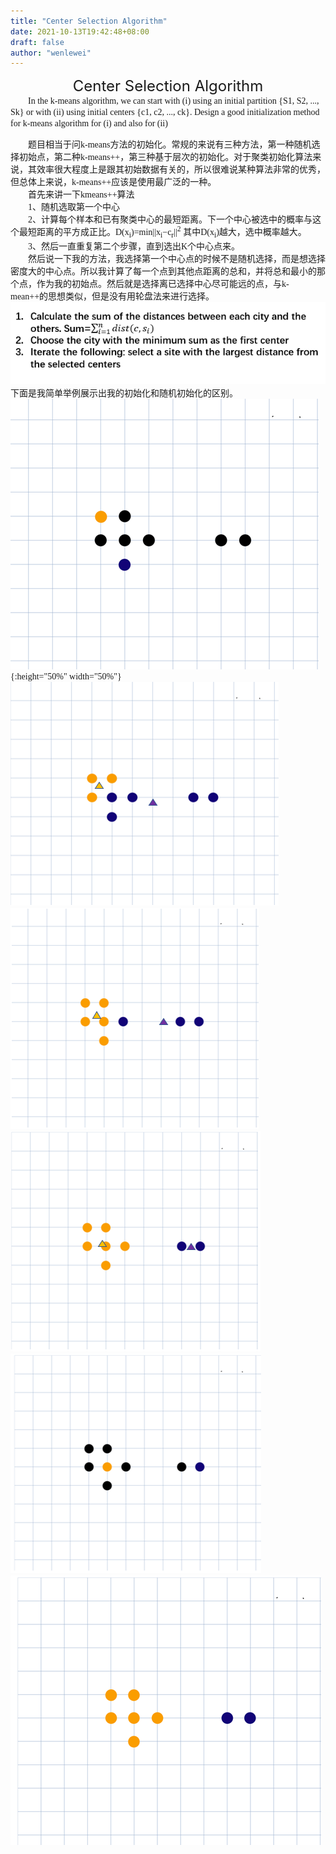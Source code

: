 ```yaml
---
title: "Center Selection Algorithm"
date: 2021-10-13T19:42:48+08:00
draft: false
author: "wenlewei"
---
```

<center><font size =5>Center Selection Algorithm</font></center>
<font face="黑体">&emsp;&emsp;In the k-means algorithm, we can start with (i) using an initial partition {S1, S2, ..., Sk} or with (ii) using initial centers {c1, c2, ..., ck}. Design a good initialization method for k-means algorithm for (i) and also for (ii)
 
</font>
<font face="黑体"> 

 &emsp;&emsp;题目相当于问k-means方法的初始化。常规的来说有三种方法，第一种随机选择初始点，第二种k-means++，第三种基于层次的初始化。对于聚类初始化算法来说，其效率很大程度上是跟其初始数据有关的，所以很难说某种算法非常的优秀，但总体上来说，k-means++应该是使用最广泛的一种。  
 &emsp;&emsp;首先来讲一下kmeans++算法  
 &emsp;&emsp;1、随机选取第一个中心  
 &emsp;&emsp;2、计算每个样本和已有聚类中心的最短距离。下一个中心被选中的概率与这个最短距离的平方成正比。D(x<sub>i</sub>)=min||x<sub>i</sub>−c<sub>r</sub>||<sup>2</sup> 其中D(x<sub>i</sub>)越大，选中概率越大。  
 &emsp;&emsp;3、然后一直重复第二个步骤，直到选出K个中心点来。  
&emsp;&emsp;然后说一下我的方法，我选择第一个中心点的时候不是随机选择，而是想选择密度大的中心点。所以我计算了每一个点到其他点距离的总和，并将总和最小的那个点，作为我的初始点。然后就是选择离已选择中心尽可能远的点，与k-mean++的思想类似，但是没有用轮盘法来进行选择。
![avater](https://raw.githubusercontent.com/cocowenlw/blog-picture/master/hugo/initial%20step.jpg)  
下面是我简单举例展示出我的初始化和随机初始化的区别。  
![avater](https://raw.githubusercontent.com/cocowenlw/blog-picture/master/hugo/initial%201.jpg){:height="50%" width="50%"}
![avater](https://raw.githubusercontent.com/cocowenlw/blog-picture/master/hugo/initial%202.jpg)
![avater](https://raw.githubusercontent.com/cocowenlw/blog-picture/master/hugo/initial%203.jpg)
![avater](https://raw.githubusercontent.com/cocowenlw/blog-picture/master/hugo/initial%204.jpg)
![avater](https://raw.githubusercontent.com/cocowenlw/blog-picture/master/hugo/myinitial%201.jpg)
![avater](https://raw.githubusercontent.com/cocowenlw/blog-picture/master/hugo/myinitial%202.jpg)
 

